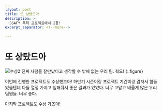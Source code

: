 ```yaml
---
layout: post
title: 또 상탔드아
description: >
  SSAFY 특화 프로젝트에서 2등!
excerpt_separator: <!--more-->

---
```


<!--more-->

# 또 상탔드아

![수상2](https://user-images.githubusercontent.com/27988544/67050840-7ac8ef80-f174-11e9-8790-52e463bf1388.jpg)
진짜 사람들 잘만났다고 생각할 수 밖에 없는 우리 팀. 쵝오!
{:.figure}

이번에 진행한 프로젝트도 수상했드아! 하반기 시즌이랑 프로젝트 기간이랑 겹쳐서 힘들었을텐데 다들 열정 가지고 임해줘서 좋은 결과가 있었다. 너무 고맙고 배울게 많은 우리 팀원들. 너무 좋다.

마지막 프로젝트도 수상 가즈아!